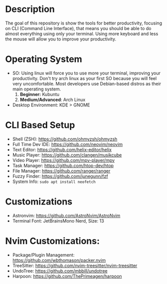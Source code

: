 # Description
The goal of this repository is show the tools for better productivity, focusing on CLI (Command Line Interface), that means you should be able to do almost everything using only your terminal. Using more keyboard and less the mouse will allow you to improve your productivity.

# Operating System
- SO: Using linux will force you to use more your terminal, improving your productivity. Don't try arch linux as your first SO because you will feel very uncomfortable. Most developers use Debian-based distros as their main operating system.
  1. **Beginner:** Kubuntu
  2. **Medium/Advanced**: Arch Linux
- Desktop Environment: KDE > GNOME

# CLI Based Setup
- Shell (ZSH): https://github.com/ohmyzsh/ohmyzsh
- Full Time Dev IDE: https://github.com/neovim/neovim
- Text Editor: https://github.com/helix-editor/helix
- Music Player: https://github.com/clangen/musikcube
- Video Player: https://github.com/mpv-player/mpv
- Task Manager: https://github.com/htop-dev/htop
- File Manager: https://github.com/ranger/ranger
- Fuzzy Finder: https://github.com/junegunn/fzf
- System Info: ``` sudo apt install neofetch ```

# Customizations
- Astronvim: https://github.com/AstroNvim/AstroNvim
- Terminal Font: JetBrainsMono Nerd, Size: 13

# Nvim Customizations:
- Package/Plugin Management: https://github.com/wbthomason/packer.nvim
- TreeSitter: https://github.com/nvim-treesitter/nvim-treesitter
- UndoTree: https://github.com/mbbill/undotree
- Harpoon: https://github.com/ThePrimeagen/harpoon
